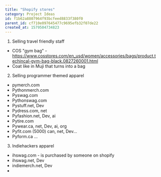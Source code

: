 ```yaml
---
title: "Shopify stores"
category: Project Ideas
id: f1b62a8807964f93bcfeed8833f380f0
parent_id: cf710e097645477c9695efb32f07de22
created_at: 1579504734823
---
```


1. Selling travel friendly staff
  * COS "gym bag" - https://www.cosstores.com/en_usd/women/accessories/bags/product.techincal-gym-bag-black.0827260001.html
  * Coat like in Muji that turns into a bag

2. Selling programmer themed apparel
  * pymerch.com
  * Pythonmerch.com
  * Pyswag.com
  * Pythonswag.com
  * Pystuff.net, Dev
  * Pydress.com, net
  * Pyfashion.net, Dev, ai
  * Pytire.com
  * Pywear.ca, net, Dev, ai, org
  * Pyfit.com (5000) can, net, Dev...
  * Pyform.ca ...


  
3. Indiehackers apparel
  * ihswag.com - is purchased by someone on shopify
  * ihswag.net, Dev
  * indiemerch.net, Dev
  *  

                